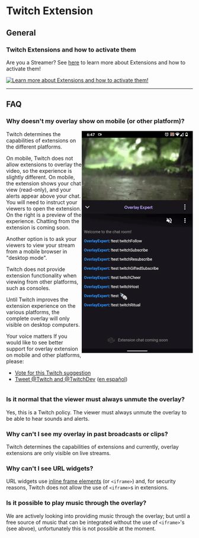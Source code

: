 # Twitch Extension

## General

### Twitch Extensions and how to activate them

Are you a Streamer? See [here](https://www.twitch.tv/p/extensions) to learn more
about Extensions and how to activate them!

[![Learn more about Extensions and how
to activate them!](https://www.twitch.tv/p/assets/videos/poster/extensions.png)](https://www.twitch.tv/p/extensions)

---

## FAQ

### Why doesn't my overlay show on mobile (or other platform)?

<img alt="Mobile extension view" src="assets/mobile-extension-view.gif" align="right">

Twitch determines the capabilities of extensions on the different platforms.

On mobile, Twitch does not allow extensions to overlay the video, so the
experience is slightly different. On mobile, the extension shows your chat view
(read-only), and your alerts appear above your chat. You will need to instruct
your viewers to open the extension. On the right is a preview of the experience.
Chatting from the extension is coming soon.

Another option is to ask your viewers to view your stream from a mobile browser
in "desktop mode".

Twitch does not provide extension functionality when viewing from other
platforms, such as consoles.

Until Twitch improves the extension experience on the various platforms, the
complete overlay will only visible on desktop computers.

Your voice matters If you would like to see better support for overlay extension
on mobile and other platforms, please:

- [Vote for this Twitch suggestion](https://twitch.uservoice.com/forums/904711-extensions/suggestions/40301335-allow-overlay-extensions-to-overlay-the-video-on-m)
- [Tweet @Twitch and @TwitchDev](https://twitter.com/intent/tweet?text=Please%20allow%20overlay%20extensions%20to%20overlay%20the%20video%20on%20mobile%20%40Twitch%20%40TwitchDev%20%40OverlayExpert)
  ([en español](https://twitter.com/intent/tweet?text=Por%20favor%2C%20permitan%20Extensiones%20de%20Overlays%20como%20%40OverlayExpert%20sobreponese%20al%20video%20reproductor%20en%20dispositivos%20m%C3%B3viles%20%40Twitch%20%40TwitchDev%20%40TwitchES))

<div style="clear:both"></div>

### Is it normal that the viewer must always unmute the overlay?

Yes, this is a Twitch policy. The viewer must always unmute the overlay to be
able to hear sounds and alerts.

### Why can't I see my overlay in past broadcasts or clips?

Twitch determines the capabilities of extensions and currently, overlay
extensions are only visible on live streams.

### Why can't I see URL widgets?

URL widgets use
[inline frame elements](https://developer.mozilla.org/en-US/docs/Web/HTML/Element/iframe)
(or `<iframe>`) and, for security reasons, Twitch does not allow the use of
`<iframe>`s in extensions.

### Is it possible to play music through the overlay?

We are actively looking into providing music through the overlay; but until a
free source of music that can be integrated without the use of `<iframe>`'s (see
abvoe), unfortunately this is not possible at the moment.
